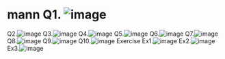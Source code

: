 # mann Q1. ![image](https://user-images.githubusercontent.com/111722360/186223246-ff197991-b863-4501-b4bc-5e6f88a127e5.png)
Q2.![image](https://user-images.githubusercontent.com/111722360/186223325-b33744d1-d40c-4469-a8aa-16bf736045ff.png)
Q3.![image](https://user-images.githubusercontent.com/111722360/186223594-2c2ae5c9-695f-4875-a340-e0559d8ffc40.png)
Q4.![image](https://user-images.githubusercontent.com/111722360/186223687-29ae8a5b-5d6c-46f1-9624-8fb04e318d72.png)
Q5.![image](https://user-images.githubusercontent.com/111722360/186223811-5aad7f23-ef82-4c8f-93d7-e444cdd6f295.png)
Q6.![image](https://user-images.githubusercontent.com/111722360/186223907-861701dc-fae5-405d-a8c9-e3afd213a53f.png)
Q7.![image](https://user-images.githubusercontent.com/111722360/186224029-9e20b741-e760-4868-ae06-2b84ff9d9704.png)
Q8.![image](https://user-images.githubusercontent.com/111722360/186224218-39c6f1f0-a61e-436f-bd6c-ff3adcc4d5d5.png)
Q9.![image](https://user-images.githubusercontent.com/111722360/186224315-2ba22a68-c3de-4a7c-b5e4-0d610cd34dc1.png)
Q10.![image](https://user-images.githubusercontent.com/111722360/186224395-1b73def1-2d7d-44a9-bcbc-97e841a9a278.png)
Exercise
Ex1.![image](https://user-images.githubusercontent.com/111722360/186224628-2bccbaef-3a8c-45ed-bd5a-11b45031cb0d.png)
Ex2.![image](https://user-images.githubusercontent.com/111722360/186224706-f225276d-3e60-49df-82d6-c1087f31b234.png)
Ex3.![image](https://user-images.githubusercontent.com/111722360/186224741-49f85922-9cd6-49bc-918a-a7d04dbc3cb5.png)

